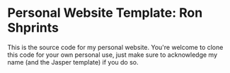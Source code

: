 # Personal Website Template: Ron Shprints
This is the source code for my personal website. You're welcome to clone this code for your own personal use, just make sure to acknowledge my name (and the Jasper template) if you do so.
